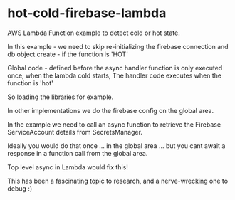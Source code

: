 # hot-cold-firebase-lambda

AWS Lambda Function example to detect cold or hot state.

In this example - we need to skip re-initializing the firebase connection and db object create - if the function is 'HOT'

Global code - defined before the async handler function is only executed once, when the lambda cold starts,  The handler code executes when the function is 'hot'

So loading the libraries for example.

In other implementations we do the firebase config on the global area.

In the example we need to call an async function to retrieve the Firebase ServiceAccount details from SecretsManager.

Ideally you would do that once ... in the global area ... but you cant await a response in a function call from the global area.

Top level async in Lambda would fix this!

This has been a fascinating topic to research, and a nerve-wrecking one to debug :) 
